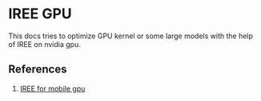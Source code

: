 # IREE GPU
This docs tries to optimize GPU kernel or some large models with the help of IREE on nvidia gpu.

## References 
1. [IREE for mobile gpu](https://www.lei.chat/posts/codegen-performant-convolution-kernels-for-mobile-gpus/)